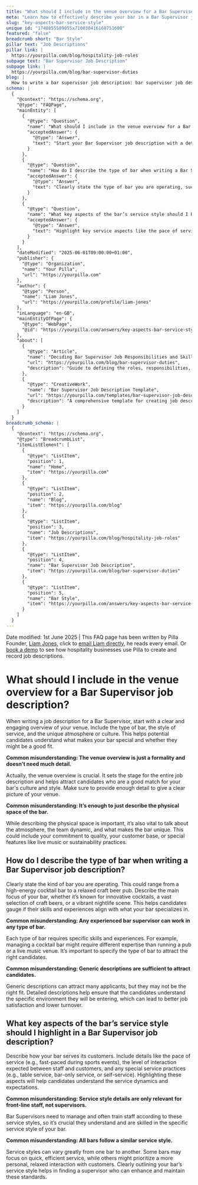 ```yaml
---
title: "What should I include in the venue overview for a Bar Supervisor job description?"
meta: "Learn how to effectively describe your bar in a Bar Supervisor job description, including the venue's unique aspects, type, and service style."
slug: "key-aspects-bar-service-style"
unique id: "1748855589055x710030416160751600"
featured: "false"
breadcrumb short: "Bar Style"
pillar text: "Job Descriptions"
pillar link: |
  https://yourpilla.com/blog/hospitality-job-roles
subpage text: "Bar Supervisor Job Description"
subpage link: |
  https://yourpilla.com/blog/bar-supervisor-duties
blog: |
  How to write a bar supervisor job description: bar supervisor job description template included.
schema: |
  {
    "@context": "https://schema.org",
    "@type": "FAQPage",
    "mainEntity": [
      {
        "@type": "Question",
        "name": "What should I include in the venue overview for a Bar Supervisor job description?",
        "acceptedAnswer": {
          "@type": "Answer",
          "text": "Start your Bar Supervisor job description with a detailed and engaging venue overview. Include the type of bar (e.g., cocktail bar, craft beer pub), style of service, and a description of the atmosphere or culture. This information helps potential candidates understand what makes your bar unique and suitable for their skills."
        }
      },
      {
        "@type": "Question",
        "name": "How do I describe the type of bar when writing a Bar Supervisor job description?",
        "acceptedAnswer": {
          "@type": "Answer",
          "text": "Clearly state the type of bar you are operating, such as a high-energy cocktail bar or a relaxed craft beer pub. Describe specialties like innovative cocktails or a lively nightlife. Specify this to attract candidates whose skills and experiences align with your bar's focus."
        }
      },
      {
        "@type": "Question",
        "name": "What key aspects of the bar’s service style should I highlight in a Bar Supervisor job description?",
        "acceptedAnswer": {
          "@type": "Answer",
          "text": "Highlight key service aspects like the pace of service (fast-paced or relaxed), the level of interaction between staff and customers, and special practices like table or bar-only service. These details help candidates gauge the service dynamics and whether they can effectively manage and train staff according to these standards."
        }
      }
    ],
    "dateModified": "2025-06-01T09:00:00+01:00",
    "publisher": {
      "@type": "Organization",
      "name": "Your Pilla",
      "url": "https://yourpilla.com"
    },
    "author": {
      "@type": "Person",
      "name": "Liam Jones",
      "url": "https://yourpilla.com/profile/liam-jones"
    },
    "inLanguage": "en-GB",
    "mainEntityOfPage": {
      "@type": "WebPage",
      "@id": "https://yourpilla.com/answers/key-aspects-bar-service-style"
    },
    "about": [
      {
        "@type": "Article",
        "name": "Deciding Bar Supervisor Job Responsibilities and Skills",
        "url": "https://yourpilla.com/blog/bar-supervisor-duties",
        "description": "Guide to defining the roles, responsibilities, and necessary skills for a Bar Supervisor."
      },
      {
        "@type": "CreativeWork",
        "name": "Bar Supervisor Job Description Template",
        "url": "https://yourpilla.com/templates/bar-supervisor-job-description",
        "description": "A comprehensive template for creating job descriptions for Bar Supervisors, including required skills and experiences."
      }
    ]
  }
breadcrumb_schema: |
  {
    "@context": "https://schema.org",
    "@type": "BreadcrumbList",
    "itemListElement": [
      {
        "@type": "ListItem",
        "position": 1,
        "name": "Home",
        "item": "https://yourpilla.com"
      },
      {
        "@type": "ListItem",
        "position": 2,
        "name": "Blog",
        "item": "https://yourpilla.com/blog"
      },
      {
        "@type": "ListItem",
        "position": 3,
        "name": "Job Descriptions",
        "item": "https://yourpilla.com/blog/hospitality-job-roles"
      },
      {
        "@type": "ListItem",
        "position": 4,
        "name": "Bar Supervisor Job Description",
        "item": "https://yourpilla.com/blog/bar-supervisor-duties"
      },
      {
        "@type": "ListItem",
        "position": 5,
        "name": "Bar Style",
        "item": "https://yourpilla.com/answers/key-aspects-bar-service-style"
      }
    ]
  }
---
```


Date modified: 1st June 2025 | This FAQ page has been written by Pilla Founder, [Liam Jones](https://yourpilla.com/profile/liam-jones), click to [email Liam directly](https://mailto:liam@yourpilla.com), he reads every email. Or [book a demo](https://calendly.com/pilla/demo) to see how hospitality businesses use Pilla to create and record job descriptions.

# What should I include in the venue overview for a Bar Supervisor job description?

When writing a job description for a Bar Supervisor, start with a clear and engaging overview of your venue. Include the type of bar, the style of service, and the unique atmosphere or culture. This helps potential candidates understand what makes your bar special and whether they might be a good fit.

**Common misunderstanding: The venue overview is just a formality and doesn’t need much detail.**

Actually, the venue overview is crucial. It sets the stage for the entire job description and helps attract candidates who are a good match for your bar's culture and style. Make sure to provide enough detail to give a clear picture of your venue.

**Common misunderstanding: It’s enough to just describe the physical space of the bar.**

While describing the physical space is important, it’s also vital to talk about the atmosphere, the team dynamic, and what makes the bar unique. This could include your commitment to quality, your customer base, or special features like live music or sustainability practices.

## How do I describe the type of bar when writing a Bar Supervisor job description?

Clearly state the kind of bar you are operating. This could range from a high-energy cocktail bar to a relaxed craft beer pub. Describe the main focus of your bar, whether it’s known for innovative cocktails, a vast selection of craft beers, or a vibrant nightlife scene. This helps candidates gauge if their skills and experiences align with what your bar specializes in.

**Common misunderstanding: Any experienced bar supervisor can work in any type of bar.**

Each type of bar requires specific skills and experiences. For example, managing a cocktail bar might require different expertise than running a pub or a live music venue. It’s important to specify the type of bar to attract the right candidates.

**Common misunderstanding: Generic descriptions are sufficient to attract candidates.**

Generic descriptions can attract many applicants, but they may not be the right fit. Detailed descriptions help ensure that the candidates understand the specific environment they will be entering, which can lead to better job satisfaction and lower turnover.

## What key aspects of the bar’s service style should I highlight in a Bar Supervisor job description?

Describe how your bar serves its customers. Include details like the pace of service (e.g., fast-paced during sports events), the level of interaction expected between staff and customers, and any special service practices (e.g., table service, bar-only service, or self-service). Highlighting these aspects will help candidates understand the service dynamics and expectations.

**Common misunderstanding: Service style details are only relevant for front-line staff, not supervisors.**

Bar Supervisors need to manage and often train staff according to these service styles, so it’s crucial they understand and are skilled in the specific service style of your bar.

**Common misunderstanding: All bars follow a similar service style.**

Service styles can vary greatly from one bar to another. Some bars may focus on quick, efficient service, while others might prioritize a more personal, relaxed interaction with customers. Clearly outlining your bar’s service style helps in finding a supervisor who can enhance and maintain these standards.
